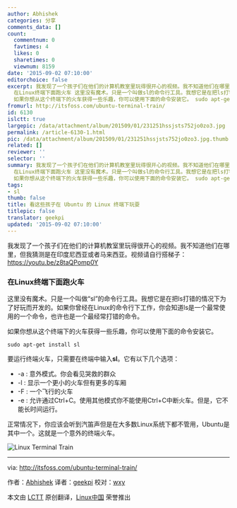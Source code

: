 ```yaml
---
author: Abhishek
categories: 分享
comments_data: []
count:
  commentnum: 0
  favtimes: 4
  likes: 0
  sharetimes: 0
  viewnum: 8159
date: '2015-09-02 07:10:00'
editorchoice: false
excerpt: 我发现了一个孩子们在他们的计算机教室里玩得很开心的视频。我不知道他们在哪里，但我猜测是在印度尼西亚或者马来西亚。视频请自行搭梯子： https://youtu.be/z8taQPomp0Y
  在Linux终端下面跑火车 这里没有魔术。只是一个叫做sl的命令行工具。我想它是在把ls打错的情况下为了好玩而开发的。如果你曾经在Linux的命令行下工作，你会知道ls是一个最常使用的一个命令，也许也是一个最经常打错的命令。
  如果你想从这个终端下的火车获得一些乐趣，你可以使用下面的命令安装它。 sudo apt-get install sl  要运行终端火车，只需要在终端中输入sl。
fromurl: http://itsfoss.com/ubuntu-terminal-train/
id: 6130
islctt: true
largepic: /data/attachment/album/201509/01/231251hssjsts752jo0zo3.jpg
permalink: /article-6130-1.html
pic: /data/attachment/album/201509/01/231251hssjsts752jo0zo3.jpg.thumb.jpg
related: []
reviewer: ''
selector: ''
summary: 我发现了一个孩子们在他们的计算机教室里玩得很开心的视频。我不知道他们在哪里，但我猜测是在印度尼西亚或者马来西亚。视频请自行搭梯子： https://youtu.be/z8taQPomp0Y
  在Linux终端下面跑火车 这里没有魔术。只是一个叫做sl的命令行工具。我想它是在把ls打错的情况下为了好玩而开发的。如果你曾经在Linux的命令行下工作，你会知道ls是一个最常使用的一个命令，也许也是一个最经常打错的命令。
  如果你想从这个终端下的火车获得一些乐趣，你可以使用下面的命令安装它。 sudo apt-get install sl  要运行终端火车，只需要在终端中输入sl。
tags:
- sl
thumb: false
title: 看这些孩子在 Ubuntu 的 Linux 终端下玩耍
titlepic: false
translator: geekpi
updated: '2015-09-02 07:10:00'
---
```


我发现了一个孩子们在他们的计算机教室里玩得很开心的视频。我不知道他们在哪里，但我猜测是在印度尼西亚或者马来西亚。视频请自行搭梯子： <https://youtu.be/z8taQPomp0Y> 


### 在Linux终端下面跑火车


这里没有魔术。只是一个叫做“sl”的命令行工具。我想它是在把ls打错的情况下为了好玩而开发的。如果你曾经在Linux的命令行下工作，你会知道ls是一个最常使用的一个命令，也许也是一个最经常打错的命令。


如果你想从这个终端下的火车获得一些乐趣，你可以使用下面的命令安装它。



```
sudo apt-get install sl

```

要运行终端火车，只需要在终端中输入**sl**。它有以下几个选项：


* -a : 意外模式。你会看见哭救的群众
* -l : 显示一个更小的火车但有更多的车厢
* -F : 一个飞行的火车
* -e : 允许通过Ctrl+C。使用其他模式你不能使用Ctrl+C中断火车。但是，它不能长时间运行。


正常情况下，你应该会听到汽笛声但是在大多数Linux系统下都不管用，Ubuntu是其中一个。这就是一个意外的终端火车。


![Linux Terminal Train](/data/attachment/album/201509/01/231251hssjsts752jo0zo3.jpg)




---


via: <http://itsfoss.com/ubuntu-terminal-train/>


作者：[Abhishek](http://itsfoss.com/author/abhishek/) 译者：[geekpi](https://github.com/geekpi) 校对：[wxy](https://github.com/wxy)


本文由 [LCTT](https://github.com/LCTT/TranslateProject) 原创翻译，[Linux中国](https://linux.cn/) 荣誉推出